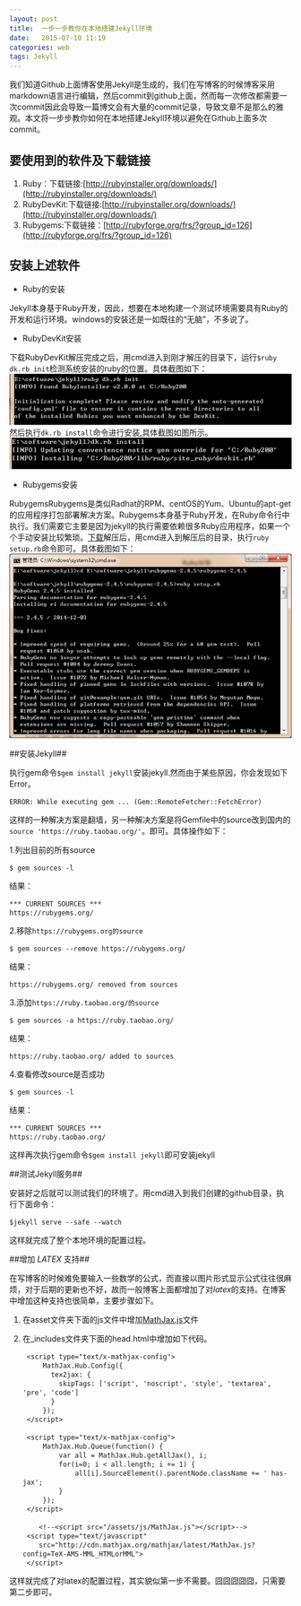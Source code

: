 ```yaml
---
layout: post
title:  一步一步教你在本地搭建Jekyll环境
date:   2015-07-10 11:19
categories: web
tags: Jekyll
---
```


我们知道Github上面博客使用Jekyll是生成的，我们在写博客的时候博客采用markdown语言进行编辑，然后commit到github上面，然而每一次修改都需要一次commit因此会导致一篇博文会有大量的commit记录，导致文章不是那么的雅观。本文将一步步教你如何在本地搭建Jekyll环境以避免在Github上面多次commit。

## 要使用到的软件及下载链接 ##
1. Ruby：下载链接:[http://rubyinstaller.org/downloads/](http://rubyinstaller.org/downloads/)
2. RubyDevKit:下载链接:[http://rubyinstaller.org/downloads/](http://rubyinstaller.org/downloads/)
3. Rubygems:下载链接：[http://rubyforge.org/frs/?group_id=126](http://rubyforge.org/frs/?group_id=126)


## 安装上述软件 ##

- Ruby的安装

Jekyll本身基于Ruby开发，因此，想要在本地构建一个测试环境需要具有Ruby的开发和运行环境。windows的安装还是一如既往的“无脑”，不多说了。

- RubyDevKit安装

下载RubyDevKit解压完成之后，用cmd进入到刚才解压的目录下，运行`$ruby dk.rb init`检测系统安装的ruby的位置。具体截图如下：
![](/assets/img/20150710/rubyInit.png)
然后执行`dk.rb install`命令进行安装,具体截图如图所示。
![](/assets/img/20150710/dkInstall.png)

- Rubygems安装

RubygemsRubygems是类似Radhat的RPM、centOS的Yum、Ubuntu的apt-get的应用程序打包部署解决方案。Rubygems本身基于Ruby开发，在Ruby命令行中执行。我们需要它主要是因为jekyll的执行需要依赖很多Ruby应用程序，如果一个个手动安装比较繁琐。[下载]([http://rubyforge.org/frs/?group_id=126](http://rubyforge.org/frs/?group_id=126) "下载")解压后，用cmd进入到解压后的目录，执行`ruby setup.rb`命令即可。具体截图如下：![](/assets/img/20150710/rubyGemInstall.png)

##安装Jekyll##

执行gem命令`$gem install jekyll`安装jekyll.然而由于某些原因，你会发现如下Error。

    ERROR: While executing gem ... (Gem::RemoteFetcher::FetchError)

这样的一种解决方案是翻墙，另一种解决方案是将Gemfile中的source改到国内的`source 'https://ruby.taobao.org/'`。即可。具体操作如下：

1.列出目前的所有source

    $ gem sources -l

结果：

    *** CURRENT SOURCES ***
    https://rubygems.org/


2.移除`https://rubygems.org的source`


    $ gem sources --remove https://rubygems.org/

结果：


    https://rubygems.org/ removed from sources

3.添加`https://ruby.taobao.org/的source`

    $ gem sources -a https://ruby.taobao.org/
    
结果：

    https://ruby.taobao.org/ added to sources

4.查看修改source是否成功

    $ gem sources -l

结果：

    *** CURRENT SOURCES ***
    https://ruby.taobao.org/

这样再次执行gem命令`$gem install jekyll`即可安装jekyll

##测试Jekyll服务##

安装好之后就可以测试我们的环境了。用cmd进入到我们创建的github目录，执行下面命令：


    $jekyll serve --safe --watch

这样就完成了整个本地环境的配置过程。

##增加 $LATEX$ 支持##

在写博客的时候难免要输入一些数学的公式，而直接以图片形式显示公式往往很麻烦，对于后期的更新也不好，故而一般博客上面都增加了对$latex$的支持。在博客中增加这种支持也很简单，主要步骤如下。

1. 在asset文件夹下面的js文件中增加[MathJax.js](/asset/js/MathJax.js "MathJax.js")文件
2. 在_includes文件夹下面的head.html中增加如下代码。
			<script type="text/x-mathjax-config">
		  MathJax.Hub.Config({
		    tex2jax: {
		      inlineMath: [ ['$','$'], ["\\(","\\)"] ],
		      processEscapes: true
		    }
		  });
		</script>
		
		<script type="text/x-mathjax-config">
		    MathJax.Hub.Config({
		      tex2jax: {
		        skipTags: ['script', 'noscript', 'style', 'textarea', 'pre', 'code']
		      }
		    });
		</script>
		
		<script type="text/x-mathjax-config">
		    MathJax.Hub.Queue(function() {
		        var all = MathJax.Hub.getAllJax(), i;
		        for(i=0; i < all.length; i += 1) {
		            all[i].SourceElement().parentNode.className += ' has-jax';
		        }
		    });
		</script>
		
		   <!--<script src="/assets/js/MathJax.js"></script>-->
		<script type="text/javascript"
		   src="http://cdn.mathjax.org/mathjax/latest/MathJax.js?config=TeX-AMS-MML_HTMLorMML">
		</script>

这样就完成了对latex的配置过程，其实貌似第一步不需要。囧囧囧囧囧，只需要第二步即可。



